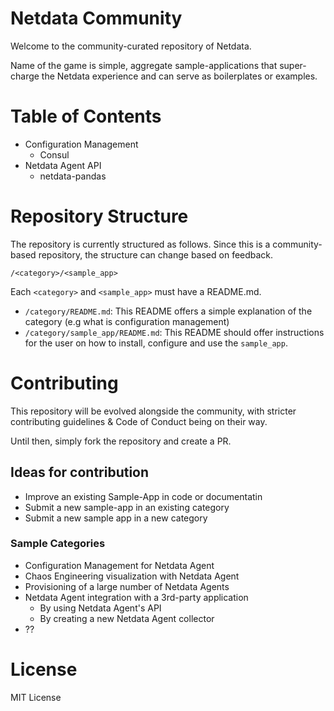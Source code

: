 # Netdata Community

Welcome to the community-curated repository of Netdata. 

Name of the game is simple, aggregate sample-applications that super-charge the Netdata experience and can serve as boilerplates or examples.

# Table of Contents
- Configuration Management
    -  Consul
- Netdata Agent API
    -  netdata-pandas


# Repository Structure

The repository is currently structured as follows. Since this is a community-based repository, the structure can change based on feedback.

`/<category>/<sample_app>`

Each `<category>` and `<sample_app>` must have a README.md.

- `/category/README.md`: This README offers a simple explanation of the category (e.g what is configuration management)
- `/category/sample_app/README.md`: This README should offer instructions for the user on how to install, configure and use the `sample_app`.


# Contributing

This repository will be evolved alongside the community, with stricter contributing guidelines & Code of Conduct being on their way.

Until then, simply fork the repository and create a PR. 

## Ideas for contribution
- Improve an existing Sample-App in code or documentatin
- Submit a new sample-app in an existing category
- Submit a new sample app in a new category

### Sample Categories
- Configuration Management for Netdata Agent
- Chaos Engineering visualization with Netdata Agent
- Provisioning of a large number of Netdata Agents
- Netdata Agent integration with a 3rd-party application
    - By using Netdata Agent's API
    - By creating a new Netdata Agent collector
- ??

# License

MIT License 
